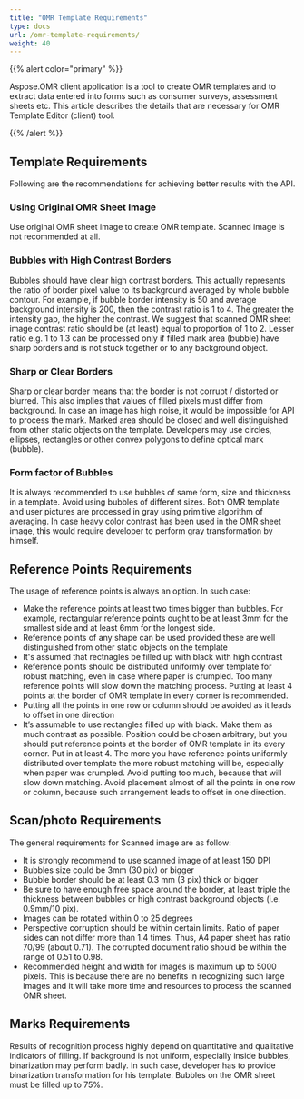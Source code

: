 ```yaml
---
title: "OMR Template Requirements"
type: docs
url: /omr-template-requirements/
weight: 40
---
```


{{% alert color="primary" %}} 

Aspose.OMR client application is a tool to create OMR templates and to extract data entered into forms such as consumer surveys, assessment sheets etc. This article describes the details that are necessary for OMR Template Editor (client) tool.

{{% /alert %}} 
## **Template Requirements**
Following are the recommendations for achieving better results with the API.
### **Using Original OMR Sheet Image**
Use original OMR sheet image to create OMR template. Scanned image is not recommended at all.
### **Bubbles with High Contrast Borders**
Bubbles should have clear high contrast borders. This actually represents the ratio of border pixel value to its background averaged by whole bubble contour. For example, if bubble border intensity is 50 and average background intensity is 200, then the contrast ratio is 1 to 4. The greater the intensity gap, the higher the contrast. We suggest that scanned OMR sheet image contrast ratio should be (at least) equal to proportion of 1 to 2. Lesser ratio e.g. 1 to 1.3 can be processed only if filled mark area (bubble) have sharp borders and is not stuck together or to any background object.
### **Sharp or Clear Borders**
Sharp or clear border means that the border is not corrupt / distorted or blurred. This also implies that values of filled pixels must differ from background. In case an image has high noise, it would be impossible for API to process the mark. Marked area should be closed and well distinguished from other static objects on the template. Developers may use circles, ellipses, rectangles or other convex polygons to define optical mark (bubble).
### **Form factor of Bubbles**
It is always recommended to use bubbles of same form, size and thickness in a template. Avoid using bubbles of different sizes. Both OMR template and user pictures are processed in gray using primitive algorithm of averaging. In case heavy color contrast has been used in the OMR sheet image, this would require developer to perform gray transformation by himself.
## **Reference Points Requirements**
The usage of reference points is always an option. In such case:

- Make the reference points at least two times bigger than bubbles. For example, rectangular reference points ought to be at least 3mm for the smallest side and at least 6mm for the longest side. 
- Reference points of any shape can be used provided these are well distinguished from other static objects on the template
- It's assumed that rectnagles be filled up with black with high contrast 
- Reference points should be distributed uniformly over template for robust matching, even in case where paper is crumpled. Too many reference points will slow down the matching process. Putting at least 4 points at the border of OMR template in every corner is recommended.
- Putting all the points in one row or column should be avoided as it leads to offset in one direction
- It’s assumable to use rectangles filled up with black. Make them as much contrast as possible. Position could be chosen arbitrary, but you should put reference points at the border of OMR template in its every corner. Put in at least 4. The more you have reference points uniformly distributed over template the more robust matching will be, especially when paper was crumpled. Avoid putting too much, because that will slow down matching. Avoid placement almost of all the points in one row or column, because such arrangement leads to offset in one direction.
## **Scan/photo Requirements**
The general requirements for Scanned image are as follow:

- It is strongly recommend to use scanned image of at least 150 DPI 
- Bubbles size could be 3mm (30 pix) or bigger
- Bubble border should be at least 0.3 mm (3 pix) thick or bigger
- Be sure to have enough free space around the border, at least triple the thickness between bubbles or high contrast background objects (i.e. 0.9mm/10 pix).
- Images can be rotated within 0 to 25 degrees
- Perspective corruption should be within certain limits. Ratio of paper sides can not differ more than 1.4 times. Thus, A4 paper sheet has ratio 70/99 (about 0.71). The corrupted document ratio should be within the range of 0.51 to 0.98.
- Recommended height and width for images is maximum up to 5000 pixels. This is because there are no benefits in recognizing such large images and it will take more time and resources to process the scanned OMR sheet.
## **Marks Requirements**
Results of recognition process highly depend on quantitative and qualitative indicators of filling. If background is not uniform, especially inside bubbles, binarization may perform badly. In such case, developer has to provide binarization transformation for his template. Bubbles on the OMR sheet must be filled up to 75%.
